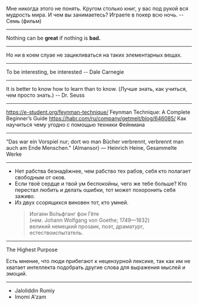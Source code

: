 Мне никогда этого не понять. Кругом столько книг, у вас под рукой вся мудрость мира.
И чем вы занимаетесь? Играете в покер всю ночь. -- Семь (фильм)

---------------------------------------------------------------------------------------

Nothing can be __great__ if nothing is __bad.__

---------------------------------------------------------------------------------------

Но ни в коем слуае не зацикливаться на таких элементарных вещах.

---------------------------------------------------------------------------------------

To be interesting, be interested
  -- Dale Carnegie

---------------------------------------------------------------------------------------

It is better to know how to learn than to know. (Лучше знать, как учиться, чем просто знать.)
  -- Dr. Seuss

---------------------------------------------------------------------------------------

https://e-student.org/feynman-technique/ Feynman Technique: A Complete Beginner’s Guide
https://habr.com/ru/company/getmeit/blog/646085/ Как научиться чему угодно с помощью техники Фейнмана


---------------------------------------------------------------------------------------

“Das war ein Vorspiel nur; dort wo man Bücher verbrennt, verbrennt man auch am Ende Menschen."
  (Almansor) ― Heinrich Heine, Gesammelte Werke

---------------------------------------------------------------------------------------

- Нет рабства безнадёжнее, чем рабство тех рабов, себя кто полагает свободным от оков.
- Если твоё сердце и твой ум беспокойны, чего же тебе больше? Кто перестал любить и делать ошибки, тот может похоронить себя заживо.
- Из двух ссорящихся виновен тот, кто умней.
  > Иога́нн Во́льфганг фон Гёте \
  > (нем. Johann Wolfgang von Goethe; 1749—1832) \
  > великий немецкий прозаик, поэт, драматург, естествоиспытатель.

---------------------------------------------------------------------------------------

The Highest Purpose


Есть мнение, что люди прибегают к нецензурной лексике, так как им не хватает интеллекта подобрать другие слова для выражения мыслей и эмоций.




---------------------------------------------------------------------------------------------------------

- Jaloliddin Rumiy
- Imomi A'zam
